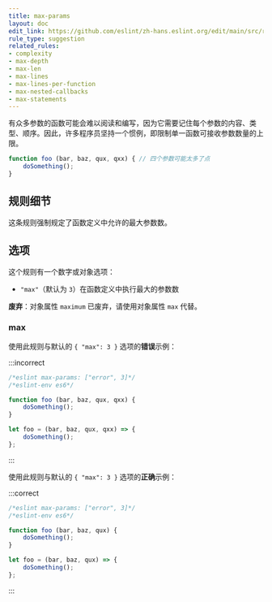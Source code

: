 ```yaml
---
title: max-params
layout: doc
edit_link: https://github.com/eslint/zh-hans.eslint.org/edit/main/src/rules/max-params.md
rule_type: suggestion
related_rules:
- complexity
- max-depth
- max-len
- max-lines
- max-lines-per-function
- max-nested-callbacks
- max-statements
---
```


有众多参数的函数可能会难以阅读和编写，因为它需要记住每个参数的内容、类型、顺序。因此，许多程序员坚持一个惯例，即限制单一函数可接收参数数量的上限。

```js
function foo (bar, baz, qux, qxx) { // 四个参数可能太多了点
    doSomething();
}
```

## 规则细节

这条规则强制规定了函数定义中允许的最大参数数。

## 选项

这个规则有一个数字或对象选项：

* `"max"`（默认为 `3`）在函数定义中执行最大的参数数

**废弃**：对象属性 `maximum` 已废弃，请使用对象属性 `max` 代替。

### max

使用此规则与默认的 `{ "max": 3 }` 选项的**错误**示例：

:::incorrect

```js
/*eslint max-params: ["error", 3]*/
/*eslint-env es6*/

function foo (bar, baz, qux, qxx) {
    doSomething();
}

let foo = (bar, baz, qux, qxx) => {
    doSomething();
};
```

:::

使用此规则与默认的 `{ "max": 3 }` 选项的**正确**示例：

:::correct

```js
/*eslint max-params: ["error", 3]*/
/*eslint-env es6*/

function foo (bar, baz, qux) {
    doSomething();
}

let foo = (bar, baz, qux) => {
    doSomething();
};
```

:::
